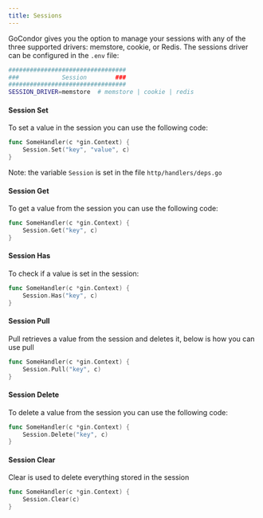 ```yaml
---
title: Sessions
---
```


GoCondor gives you the option to manage your sessions with any of the three supported drivers: memstore, cookie, or Redis. The sessions driver can be configured in the `.env` file:
```bash
#################################
###            Session        ###
#################################
SESSION_DRIVER=memstore  # memstore | cookie | redis
```
#### Session Set
To set a value in the session you can use the following code:
```go
func SomeHandler(c *gin.Context) {
	Session.Set("key", "value", c)
}
```
Note:
the variable `Session` is set in the file `http/handlers/deps.go`

#### Session Get
To get a value from the session you can use the following code:
```go
func SomeHandler(c *gin.Context) {
	Session.Get("key", c)
}
```

#### Session Has
To check if a value is set in the session:
```go
func SomeHandler(c *gin.Context) {
	Session.Has("key", c)
}
```

#### Session Pull
Pull retrieves a value from the session and deletes it, below is how you can use pull
```go
func SomeHandler(c *gin.Context) {
	Session.Pull("key", c)
}
```

#### Session Delete
To delete a value from the session you can use the following code:
```go
func SomeHandler(c *gin.Context) {
	Session.Delete("key", c)
}
```
#### Session Clear
Clear is used to delete everything stored in the session
```go
func SomeHandler(c *gin.Context) {
	Session.Clear(c)
}
```

